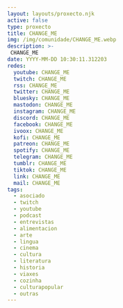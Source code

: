 ```yaml
---
layout: layouts/proxecto.njk
active: false
type: proxecto
title: CHANGE_ME
img: /img/comunidade/CHANGE_ME.webp
description: >-
 CHANGE_ME
date: YYYY-MM-DD 10:30:11.312203
redes:
  youtube: CHANGE_ME
  twitch: CHANGE_ME
  rss: CHANGE_ME
  twitter: CHANGE_ME
  bluesky: CHANGE_ME
  mastodon: CHANGE_ME
  instagram: CHANGE_ME
  discord: CHANGE_ME
  facebook: CHANGE_ME
  ivoox: CHANGE_ME
  kofi: CHANGE_ME
  patreon: CHANGE_ME
  spotify: CHANGE_ME
  telegram: CHANGE_ME
  tumblr: CHANGE_ME
  tiktok: CHANGE_ME
  link: CHANGE_ME
  mail: CHANGE_ME
tags:
  - asociado
  - twitch
  - youtube
  - podcast
  - entrevistas
  - alimentacion
  - arte
  - lingua
  - cinema
  - cultura
  - literatura
  - historia
  - viaxes
  - cozinha
  - culturapopular
  - outras
---
```

